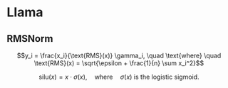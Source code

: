 # Llama

## RMSNorm

$$y_i = \frac{x_i}{\text{RMS}(x)} \gamma_i, \quad \text{where} \quad \text{RMS}(x) = \sqrt{\epsilon + \frac{1}{n} \sum x_i^2}$$

$$
\text{silu}(x) = x \cdot \sigma(x), \quad \text{where} \quad \sigma(x) \text{ is the logistic sigmoid.}
$$
